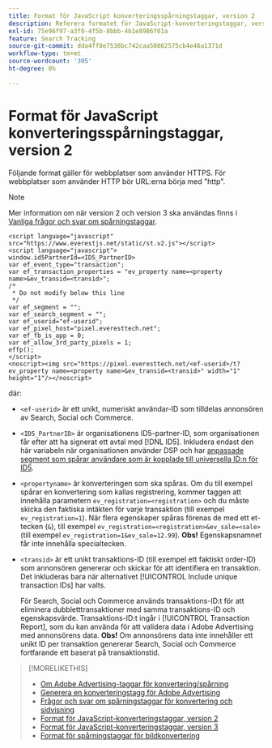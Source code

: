 ```yaml
---
title: Format för JavaScript konverteringsspårningstaggar, version 2
description: Referera formatet för JavaScript-konverteringstaggar, version 2.
exl-id: 75e96f97-a3f0-4f5b-8bbb-4b1e8986f01a
feature: Search Tracking
source-git-commit: dda4ff8e7538bc742caa50862575cb4e46a1371d
workflow-type: tm+mt
source-wordcount: '305'
ht-degree: 0%

---
```


# Format för JavaScript konverteringsspårningstaggar, version 2

Följande format gäller för webbplatser som använder HTTPS. För webbplatser som använder HTTP bör URL:erna börja med &quot;http&quot;.

>[!NOTE]
>
>Mer information om när version 2 och version 3 ska användas finns i [Vanliga frågor och svar om spårningstaggar](/help/search-social-commerce/tracking/faqs-conversion-page-view-tracking-tags.md).

```
<script language="javascript" src="https://www.everestjs.net/static/st.v2.js"></script>
<script language="javascript">
window.id5PartnerId=<ID5_PartnerID>
var ef_event_type="transaction";
var ef_transaction_properties = "ev_property name=<property name>&ev_transid=<transid>";
/*
 * Do not modify below this line
 */
var ef_segment = "";
var ef_search_segment = "";
var ef_userid="ef-userid";
var ef_pixel_host="pixel.everesttech.net";
var ef_fb_is_app = 0;
var ef_allow_3rd_party_pixels = 1;
effp();
</script>
<noscript><img src="https://pixel.everesttech.net/<ef-userid>/t?ev_property name=<property name>&ev_transid=<transid>" width="1" height="1"/></noscript>
```

där:

* `<ef-userid>` är ett unikt, numeriskt användar-ID som tilldelas annonsören av Search, Social och Commerce.

* `<ID5_PartnerID>` är organisationens ID5-partner-ID, som organisationen får efter att ha signerat ett avtal med [!DNL ID5]. Inkludera endast den här variabeln när organisationen använder DSP och har [anpassade segment som spårar användare som är kopplade till universella ID:n för ID5](/help/dsp/audiences/universal-ids.md).

* `<propertyname>` är konverteringen som ska spåras. Om du till exempel spårar en konvertering som kallas registrering, kommer taggen att innehålla parametern `ev_registration=<registration>` och du måste skicka den faktiska intäkten för varje transaktion (till exempel `ev_registration=1`). När flera egenskaper spåras förenas de med ett et-tecken (`&`), till exempel `ev_registration=<registration>&ev_sale=<sale>` (till exempel `ev_registration=1&ev_sale=12.99`). **Obs!** Egenskapsnamnet får inte innehålla specialtecken.

* `<transid>` är ett unikt transaktions-ID (till exempel ett faktiskt order-ID) som annonsören genererar och skickar för att identifiera en transaktion. Det inkluderas bara när alternativet [!UICONTROL Include unique transaction IDs] har valts.

  För Search, Social och Commerce används transaktions-ID:t för att eliminera dubbletttransaktioner med samma transaktions-ID och egenskapsvärde. Transaktions-ID:t ingår i [!UICONTROL Transaction Report], som du kan använda för att validera data i Adobe Advertising med annonsörens data. **Obs!** Om annonsörens data inte innehåller ett unikt ID per transaktion genererar Search, Social och Commerce fortfarande ett baserat på transaktionstid.

<!-- add more links -->

>[!MORELIKETHIS]
>
>* [Om Adobe Advertising-taggar för konvertering/spårning](/help/search-social-commerce/tracking/conversion-tracking-advertising.md)
>* [Generera en konverteringstagg för Adobe Advertising](/help/search-social-commerce/tools/conversion-tag-generate.md)
>* [Frågor och svar om spårningstaggar för konvertering och sidvisning](/help/search-social-commerce/tracking/faqs-conversion-page-view-tracking-tags.md)
>* [Format för JavaScript-konverteringstaggar, version 2](format-conversion-tag-jsv2.md)
>* [Format för JavaScript-konverteringstaggar, version 3](format-conversion-tag-jsv3.md)
>* [Format för spårningstaggar för bildkonvertering](format-conversion-tag-image.md)
